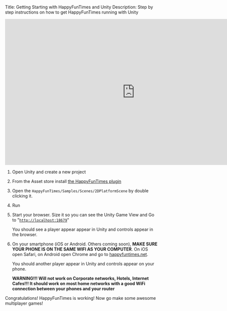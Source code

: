 Title: Getting Starting with HappyFunTimes and Unity
Description: Step by step instructions on how to get HappyFunTimes running with Unity

<iframe width="853" height="480" src="https://www.youtube.com/embed/yvt9btwrUAU?rel=0" frameborder="0" allowfullscreen></iframe>

1.  Open Unity and create a new project
2.  From the Asset store install [the HappyFunTimes plugin](https://www.assetstore.unity3d.com/en/#!/content/19668)
3.  Open the `HappyFunTimes/Samples/Scenes/2DPlatformScene` by double clicking it.
4.  Run
5.  Start your browser. Size it so you can see the Unity Game View and
    Go to "[`http://localhost:18679`](http://localhost:18679)"

    You should see a player appear appear in Unity and controls appear
    in the browser.

6.  On your smartphone (iOS or Android. Others coming soon), **MAKE SURE YOUR
    PHONE IS ON THE SAME WIFI AS YOUR COMPUTER**. On iOS open Safari, on Android
    open Chrome and go to [happyfuntimes.net](http://happyfuntimes.net).

    You should another player appear in Unity and controls appear on your phone.

    **WARNING!!! Will not work on Corporate networks, Hotels, Internet Cafes!!!
    It should work on most home networks with a good WiFi connection between your
    phones and your router**

Congratulations! HappyFunTimes is working! Now go make some awesome
multiplayer games!

